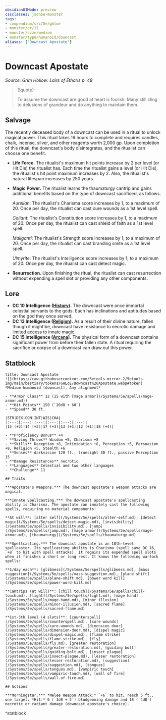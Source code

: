 ```yaml
---
obsidianUIMode: preview
cssclasses: json5e-monster
tags:
- compendium/src/5e/ghloe
- monster/cr/11
- monster/size/medium
- monster/type/humanoid/downcast
aliases: ["Downcast Apostate"]
---
```

# Downcast Apostate
*Source: Grim Hollow: Lairs of Etharis p. 49*  

> [!quote]-  
> 
> To assume the downcast are good at heart is foolish. Many still cling to delusions of grandeur and do anything to maintain them.

## Salvage

The recently deceased body of a downcast can be used in a ritual to unlock magical power. This ritual takes 16 hours to complete and requires candles, chalk, incense, silver, and other reagents worth 2,000 gp. Upon completion of this ritual, the downcast's body disintegrates, and the ritualist can choose one benefit.

- **Life Force.** The ritualist's maximum hit points increase by 2 per level (or Hit Die) the ritualist has. Each time the ritualist gains a level (or Hit Die), the ritualist's hit point maximum increases by 2. Also, the ritualist's natural lifespan increases by 250 years.  
- **Magic Power.** The ritualist learns the thaumaturgy cantrip and gains additional benefits based on the type of downcast sacrificed, as follows.  

    *Aurelian*: The ritualist's Charisma score increases by 1, to a maximum of 20. Once per day, the ritualist can cast cure wounds as a 1st level spell.  

    *Galiant*: The ritualist's Constitution score increases by 1, to a maximum of 20. Once per day, the ritualist can cast shield of faith as a 1st level spell.  

    *Maliganti*: The ritualist's Strength score increases by 1, to a maximum of 20. Once per day, the ritualist can cast branding smite as a 1st level spell.  

    *Ulmyrite*: The ritualist's Intelligence score increases by 1, to a maximum of 20. Once per day, the ritualist can cast detect magic.  
- **Resurrection.** Upon finishing the ritual, the ritualist can cast resurrection without expending a spell slot or providing any other components.  

## Lore

- **DC 10 Intelligence ([History](/Systems/5e/rules/skills.md#History)).** The downcast were once immortal celestial servants to the gods. Each has inclinations and aptitudes based on the god they once served.  
- **DC 13 Intelligence ([Religion](/Systems/5e/rules/skills.md#Religion)).** As a result of their divine nature, fallen though it might be, downcast have resistance to necrotic damage and limited access to innate magic.  
- **DC 15 Intelligence ([Arcana](/Systems/5e/rules/skills.md#Arcana)).** The physical form of a downcast contains significant power from before their fallen state. A ritual requiring the sacrifice or corpse of a downcast can draw out this power.  

## Statblock

```ad-statblock
title: Downcast Apostate
![](https://raw.githubusercontent.com/5etools-mirror-2/5etools-img/main/bestiary/tokens/GHLoE/Downcast%20Apostate.webp#token)
*Medium humanoid (downcast), Any alignment*

- **Armor Class** 12 (15 with [mage armor](/Systems/5e/spells/mage-armor.md))
- **Hit Points** 150 (`20d8 + 60`)
- **Speed** 30 ft.

|STR|DEX|CON|INT|WIS|CHA|
|:---:|:---:|:---:|:---:|:---:|:---:|
|15 (+2)|14 (+2)|17 (+3)|13 (+1)|12 (+1)|18 (+4)|

- **Proficiency Bonus** +4
- **Saving Throws** Wisdom +5, Charisma +8
- **Skills** Deception +8, Intimidation +8, Perception +5, Persuasion +8, Religion +5, Stealth +6
- **Senses** darkvision 120 ft., truesight 30 ft., passive Perception 15
- **Damage Resistances** necrotic
- **Languages** Celestial and two other languages
- **Challenge** 11

## Traits

***Apostate's Weapons.*** The downcast apostate's weapon attacks are magical.

***Innate Spellcasting.*** The downcast apostate's spellcasting ability is Charisma. The apostate can innately cast the following spells, requiring no material components:

**At will**: [alter self](/Systems/5e/spells/alter-self.md), [detect magic](/Systems/5e/spells/detect-magic.md), [invisibility](/Systems/5e/spells/invisibility.md), [jump](/Systems/5e/spells/jump.md), [mage armor](/Systems/5e/spells/mage-armor.md), [thaumaturgy](/Systems/5e/spells/thaumaturgy.md)

***Spellcasting.*** The downcast apostate is an 18th-level spellcaster. Its spellcasting ability is Charisma (spell save DC 16, `+8` to hit with spell attacks). It regains its expended spell slots when it finishes a short or long rest. It knows the following warlock spells:

**1/day each**: [glibness](/Systems/5e/spells/glibness.md), [mass suggestion](/Systems/5e/spells/mass-suggestion.md), [plane shift](/Systems/5e/spells/plane-shift.md), [power word kill](/Systems/5e/spells/power-word-kill.md)

**Cantrips (at will)**: [chill touch](/Systems/5e/spells/chill-touch.md), [light](/Systems/5e/spells/light.md), [mage hand](/Systems/5e/spells/mage-hand.md), [minor illusion](/Systems/5e/spells/minor-illusion.md), [sacred flame](/Systems/5e/spells/sacred-flame.md)

**1st-5th level (4 slots)**: [counterspell](/Systems/5e/spells/counterspell.md), [cure wounds](/Systems/5e/spells/cure-wounds.md), [dimension door](/Systems/5e/spells/dimension-door.md), [dispel magic](/Systems/5e/spells/dispel-magic.md), [flame strike](/Systems/5e/spells/flame-strike.md), [fly](/Systems/5e/spells/fly.md), [greater restoration](/Systems/5e/spells/greater-restoration.md), [guiding bolt](/Systems/5e/spells/guiding-bolt.md), [insect plague](/Systems/5e/spells/insect-plague.md), [lesser restoration](/Systems/5e/spells/lesser-restoration.md), [suggestion](/Systems/5e/spells/suggestion.md), [tongues](/Systems/5e/spells/tongues.md), [vampiric touch](/Systems/5e/spells/vampiric-touch.md), [wall of fire](/Systems/5e/spells/wall-of-fire.md)

## Actions

***Morningstar.*** *Melee Weapon Attack:* `+6` to hit, reach 5 ft., one target. *Hit:* 6 (`1d8 + 2`) bludgeoning damage and 18 (`4d8`) necrotic or radiant damage (downcast apostate's choice).
```
^statblock
